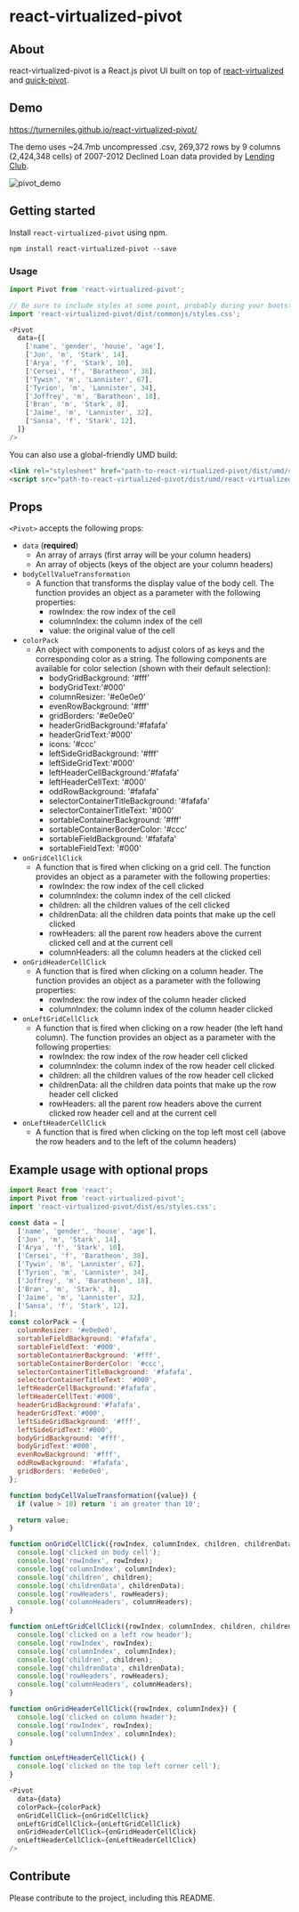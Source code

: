 react-virtualized-pivot
============

## About
react-virtualized-pivot is a React.js pivot UI built on top of [react-virtualized](https://github.com/bvaughn/react-virtualized) and [quick-pivot](https://github.com/pat310/quick-pivot).

## Demo
https://turnerniles.github.io/react-virtualized-pivot/

The demo uses ~24.7mb uncompressed .csv, 269,372 rows by 9 columns (2,424,348 cells) of 2007-2012 Declined Loan data provided by [Lending Club](https://www.lendingclub.com/info/download-data.action).

![pivot_demo](https://user-images.githubusercontent.com/12212504/29735594-03aa740c-89c8-11e7-83c3-3d59c14d910e.gif)

## Getting started

Install `react-virtualized-pivot` using npm.

```shell
npm install react-virtualized-pivot --save
```

### Usage

```js
import Pivot from 'react-virtualized-pivot';

// Be sure to include styles at some point, probably during your bootstrapping
import 'react-virtualized-pivot/dist/commonjs/styles.css';

<Pivot
  data={[
    ['name', 'gender', 'house', 'age'],
    ['Jon', 'm', 'Stark', 14],
    ['Arya', 'f', 'Stark', 10],
    ['Cersei', 'f', 'Baratheon', 38],
    ['Tywin', 'm', 'Lannister', 67],
    ['Tyrion', 'm', 'Lannister', 34],
    ['Joffrey', 'm', 'Baratheon', 18],
    ['Bran', 'm', 'Stark', 8],
    ['Jaime', 'm', 'Lannister', 32],
    ['Sansa', 'f', 'Stark', 12],
  ]}
/>
```

You can also use a global-friendly UMD build:
```html
<link rel="stylesheet" href="path-to-react-virtualized-pivot/dist/umd/styles.css">
<script src="path-to-react-virtualized-pivot/dist/umd/react-virtualized-pivot.js"></script>
```

## Props
`<Pivot>` accepts the following props:
* `data` (**required**)
  * An array of arrays (first array will be your column headers)
  * An array of objects (keys of the object are your column headers)
* `bodyCellValueTransformation`
  * A function that transforms the display value of the body cell. The function provides an object as a parameter with the following properties:
    * rowIndex: the row index of the cell
    * columnIndex: the column index of the cell
    * value: the original value of the cell
* `colorPack`
  * An object with components to adjust colors of as keys and the corresponding color as a string. The following components are available for color selection (shown with their default selection):
    * bodyGridBackground: '#fff'
    * bodyGridText:'#000'
    * columnResizer: '#e0e0e0'
    * evenRowBackground: '#fff'
    * gridBorders: '#e0e0e0'
    * headerGridBackground:'#fafafa'
    * headerGridText:'#000'
    * icons: '#ccc'
    * leftSideGridBackground: '#fff'
    * leftSideGridText:'#000'
    * leftHeaderCellBackground:'#fafafa'
    * leftHeaderCellText: '#000'
    * oddRowBackground: '#fafafa'
    * selectorContainerTitleBackground: '#fafafa'
    * selectorContainerTitleText: '#000'
    * sortableContainerBackground: '#fff'
    * sortableContainerBorderColor: '#ccc'
    * sortableFieldBackground: '#fafafa'
    * sortableFieldText: '#000'
* `onGridCellClick`
  * A function that is fired when clicking on a grid cell. The function provides an object as a parameter with the following properties:
    * rowIndex: the row index of the cell clicked
    * columnIndex: the column index of the cell clicked
    * children: all the children values of the cell clicked
    * childrenData: all the children data points that make up the cell clicked
    * rowHeaders: all the parent row headers above the current clicked cell and at the current cell
    * columnHeaders: all the column headers at the clicked cell
* `onGridHeaderCellClick`
  * A function that is fired when clicking on a column header. The function provides an object as a parameter with the following properties:
    * rowIndex: the row index of the column header clicked
    * columnIndex: the column index of the column header clicked
* `onLeftGridCellClick`
  * A function that is fired when clicking on a row header (the left hand column). The function provides an object as a parameter with the following properties:
    * rowIndex: the row index of the row header cell clicked
    * columnIndex: the column index of the row header cell clicked
    * children: all the children values of the row header cell clicked
    * childrenData: all the children data points that make up the row header cell clicked
    * rowHeaders: all the parent row headers above the current clicked row header cell and at the current cell
* `onLeftHeaderCellClick`
  * A function that is fired when clicking on the top left most cell (above the row headers and to the left of the column headers)

## Example usage with optional props
```js
import React from 'react';
import Pivot from 'react-virtualized-pivot';
import 'react-virtualized-pivot/dist/es/styles.css';

const data = [
  ['name', 'gender', 'house', 'age'],
  ['Jon', 'm', 'Stark', 14],
  ['Arya', 'f', 'Stark', 10],
  ['Cersei', 'f', 'Baratheon', 38],
  ['Tywin', 'm', 'Lannister', 67],
  ['Tyrion', 'm', 'Lannister', 34],
  ['Joffrey', 'm', 'Baratheon', 18],
  ['Bran', 'm', 'Stark', 8],
  ['Jaime', 'm', 'Lannister', 32],
  ['Sansa', 'f', 'Stark', 12],
];
const colorPack = {
  columnResizer: '#e0e0e0',
  sortableFieldBackground: '#fafafa',
  sortableFieldText: '#000',
  sortableContainerBackground: '#fff',
  sortableContainerBorderColor: '#ccc',
  selectorContainerTitleBackground: '#fafafa',
  selectorContainerTitleText: '#000',
  leftHeaderCellBackground:'#fafafa',
  leftHeaderCellText:'#000',
  headerGridBackground:'#fafafa',
  headerGridText:'#000',
  leftSideGridBackground: '#fff',
  leftSideGridText:'#000',
  bodyGridBackground: '#fff',
  bodyGridText:'#000',
  evenRowBackground: '#fff',
  oddRowBackground: '#fafafa',
  gridBorders: '#e0e0e0',
};

function bodyCellValueTransformation({value}) {
  if (value > 10) return 'i am greater than 10';

  return value;
}

function onGridCellClick({rowIndex, columnIndex, children, childrenData, rowHeaders, columnHeaders}) {
  console.log('clicked on body cell');
  console.log('rowIndex', rowIndex);
  console.log('columnIndex', columnIndex);
  console.log('children', children);
  console.log('childrenData', childrenData);
  console.log('rowHeaders', rowHeaders);
  console.log('columnHeaders', columnHeaders);
}

function onLeftGridCellClick({rowIndex, columnIndex, children, childrenData, rowHeaders, columnHeaders}) {
  console.log('clicked on a left row header');
  console.log('rowIndex', rowIndex);
  console.log('columnIndex', columnIndex);
  console.log('children', children);
  console.log('childrenData', childrenData);
  console.log('rowHeaders', rowHeaders);
  console.log('columnHeaders', columnHeaders);
}

function onGridHeaderCellClick({rowIndex, columnIndex}) {
  console.log('clicked on column header');
  console.log('rowIndex', rowIndex);
  console.log('columnIndex', columnIndex);
}

function onLeftHeaderCellClick() {
  console.log('clicked on the top left corner cell');
}

<Pivot
  data={data}
  colorPack={colorPack}
  onGridCellClick={onGridCellClick}
  onLeftGridCellClick={onLeftGridCellClick}
  onGridHeaderCellClick={onGridHeaderCellClick}
  onLeftHeaderCellClick={onLeftHeaderCellClick}
/>
```

## Contribute
Please contribute to the project, including this README.
